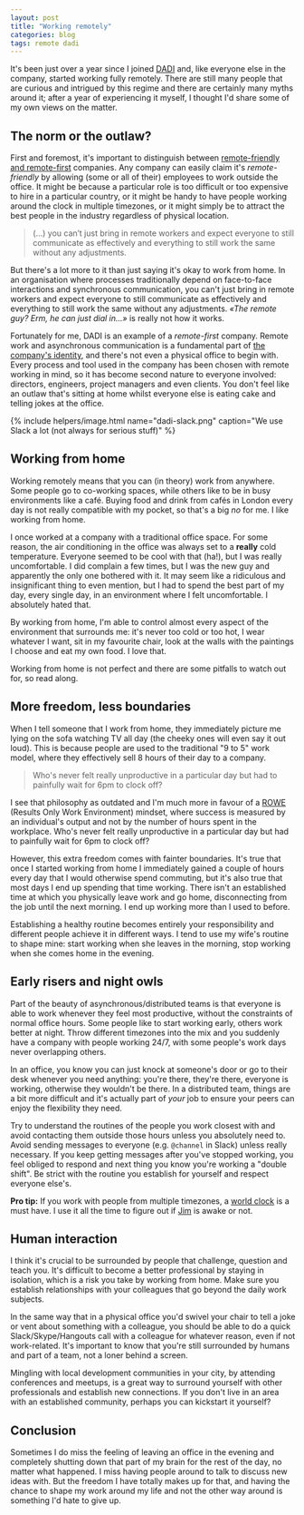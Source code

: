 ```yaml
---
layout: post
title: "Working remotely"
categories: blog
tags: remote dadi
---
```

It's been just over a year since I joined [DADI](https://dadi.tech) and, like everyone else in the company, started working fully remotely. There are still many people that are curious and intrigued by this regime and there are certainly many myths around it; after a year of experiencing it myself, I thought I'd share some of my own views on the matter.<!--more-->

## The norm or the outlaw?

First and foremost, it's important to distinguish between [remote-friendly and remote-first](https://zachholman.com/posts/remote-first/) companies. Any company can easily claim it's *remote-friendly* by allowing (some or all of their) employees to work outside the office. It might be because a particular role is too difficult or too expensive to hire in a particular country, or it might be handy to have people working around the clock in multiple timezones, or it might simply be to attract the best people in the industry regardless of physical location.

> (...) you can’t just bring in remote workers and expect everyone to still communicate as effectively and everything to still work the same without any adjustments.

But there's a lot more to it than just saying it's okay to work from home. In an organisation where processes traditionally depend on face-to-face interactions and synchronous communication, you can't just bring in remote workers and expect everyone to still communicate as effectively and everything to still work the same without any adjustments. *«The remote guy? Erm, he can just dial in...»* is really not how it works.

Fortunately for me, DADI is an example of a *remote-first* company. Remote work and asynchronous communication is a fundamental part of [the company's identity](https://dadi.tech/careers/), and there's not even a physical office to begin with. Every process and tool used in the company has been chosen with remote working in mind, so it has become second nature to everyone involved: directors, engineers, project managers and even clients. You don't feel like an outlaw that's sitting at home whilst everyone else is eating cake and telling jokes at the office.

{% include helpers/image.html name="dadi-slack.png" caption="We use Slack a lot (not always for serious stuff)" %}

## Working from home

Working remotely means that you can (in theory) work from anywhere. Some people go to co-working spaces, while others like to be in busy environments like a café. Buying food and drink from cafés in London every day is not really compatible with my pocket, so that's a big *no* for me. I like working from home.

I once worked at a company with a traditional office space. For some reason, the air conditioning in the office was always set to a **really** cold temperature. Everyone seemed to be cool with that (ha!), but I was really uncomfortable. I did complain a few times, but I was the new guy and apparently the only one bothered with it. It may seem like a ridiculous and insignificant thing to even mention, but I had to spend the best part of my day, every single day, in an environment where I felt uncomfortable. I absolutely hated that.

By working from home, I'm able to control almost every aspect of the environment that surrounds me: it's never too cold or too hot, I wear whatever I want, sit in my favourite chair, look at the walls with the paintings I choose and eat my own food. I love that.

Working from home is not perfect and there are some pitfalls to watch out for, so read along.

## More freedom, less boundaries

When I tell someone that I work from home, they immediately picture me lying on the sofa watching TV all day (the cheeky ones will even say it out loud). This is because people are used to the traditional "9 to 5" work model, where they effectively sell 8 hours of their day to a company.

> Who's never felt really unproductive in a particular day but had to painfully wait for 6pm to clock off?

I see that philosophy as outdated and I'm much more in favour of a [ROWE](https://en.wikipedia.org/wiki/ROWE) (Results Only Work Environment) mindset, where success is measured by an individual's output and not by the number of hours spent in the workplace. Who's never felt really unproductive in a particular day but had to painfully wait for 6pm to clock off?

However, this extra freedom comes with fainter boundaries. It's true that once I started working from home I immediately gained a couple of hours every day that I would otherwise spend commuting, but it's also true that most days I end up spending that time working. There isn't an established time at which you physically leave work and go home, disconnecting from the job until the next morning. I end up working more than I used to before.

Establishing a healthy routine becomes entirely your responsibility and different people achieve it in different ways. I tend to use my wife's routine to shape mine: start working when she leaves in the morning, stop working when she comes home in the evening.

## Early risers and night owls

Part of the beauty of asynchronous/distributed teams is that everyone is able to work whenever they feel most productive, without the constraints of normal office hours. Some people like to start working early, others work better at night. Throw different timezones into the mix and you suddenly have a company with people working 24/7, with some people's work days never overlapping others.

In an office, you know you can just knock at someone's door or go to their desk whenever you need anything: you're there, they're there, everyone is working, otherwise they wouldn't be there. In a distributed team, things are a bit more difficult and it's actually part of *your* job to ensure your peers can enjoy the flexibility they need.

Try to understand the routines of the people you work closest with and avoid contacting them outside those hours unless you absolutely need to. Avoid sending messages to everyone (e.g. `@channel` in Slack) unless really necessary. If you keep getting messages after you've stopped working, you feel obliged to respond and next thing you know you're working a "double shift". Be strict with the routine you establish for yourself and respect everyone else's.

**Pro tip:** If you work with people from multiple timezones, a [world clock](https://itunes.apple.com/gb/app/status-clock/id552792489?mt=12) is a must have. I use it all the time to figure out if [Jim](https://github.com/jimlambie) is awake or not.

## Human interaction

I think it's crucial to be surrounded by people that challenge, question and teach you. It's difficult to become a better professional by staying in isolation, which is a risk you take by working from home. Make sure you establish relationships with your colleagues that go beyond the daily work subjects.

In the same way that in a physical office you'd swivel your chair to tell a joke or vent about something with a colleague, you should be able to do a quick Slack/Skype/Hangouts call with a colleague for whatever reason, even if not work-related. It's important to know that you're still surrounded by humans and part of a team, not a loner behind a screen.

Mingling with local development communities in your city, by attending conferences and meetups, is a great way to surround yourself with other professionals and establish new connections. If you don't live in an area with an established community, perhaps you can kickstart it yourself?

## Conclusion

Sometimes I do miss the feeling of leaving an office in the evening and completely shutting down that part of my brain for the rest of the day, no matter what happened. I miss having people around to talk to discuss new ideas with. But the freedom I have totally makes up for that, and having the chance to shape my work around my life and not the other way around is something I'd hate to give up.<!--tomb-->